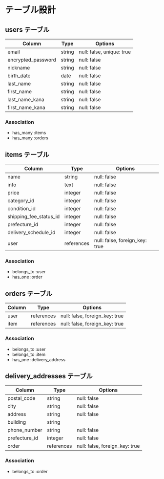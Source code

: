 # テーブル設計

## users テーブル

| Column              | Type    | Options                   |
| ------------------- | ------- | ------------------------- |
| email               | string  | null: false, unique: true |
| encrypted_password  | string  | null: false               |
| nickname            | string  | null: false               |
| birth_date          | date    | null: false               |
| last_name           | string  | null: false               |
| first_name          | string  | null: false               |
| last_name_kana      | string  | null: false               |
| first_name_kana     | string  | null: false               |

### Association

- has_many :items
- has_many :orders

## items テーブル

| Column                  | Type        | Options                         |
| ----------------------- | ----------- | ------------------------------- |
| name                    | string      | null: false                     |
| info                    | text        | null: false                     |
| price                   | integer     | null: false                     |
| category_id             | integer     | null: false                     |
| condition_id            | integer     | null: false                     |
| shipping_fee_status_id  | integer     | null: false                     |
| prefecture_id           | integer     | null: false                     |
| delivery_schedule_id    | integer     | null: false                     |
| user                    | references  | null: false, foreign_key: true  |

### Association

- belongs_to :user
- has_one :order

## orders テーブル

| Column  | Type        | Options                         |
| ------- | ----------- | ------------------------------- |
| user    | references  | null: false, foreign_key: true  |
| item    | references  | null: false, foreign_key: true  |

### Association

- belongs_to :user
- belongs_to :item
- has_one :delivery_address

## delivery_addresses テーブル

| Column        | Type        | Options                         |
| ------------- | ----------- | ------------------------------- |
| postal_code   | string      | null: false                     |
| city          | string      | null: false                     |
| address       | string      | null: false                     |
| building      | string      |                                 |
| phone_number  | string      | null: false                     |
| prefecture_id | integer     | null: false                     |
| order         | references  | null: false, foreign_key: true  |

### Association

- belongs_to :order
